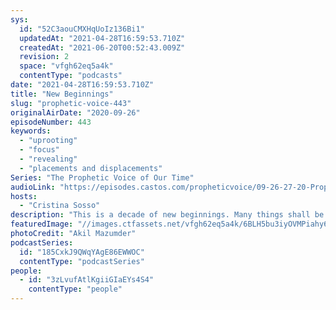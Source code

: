 ```yaml
---
sys:
  id: "52C3aouCMXHqUoIz136Bi1"
  updatedAt: "2021-04-28T16:59:53.710Z"
  createdAt: "2021-06-20T00:52:43.009Z"
  revision: 2
  space: "vfgh62eq5a4k"
  contentType: "podcasts"
date: "2021-04-28T16:59:53.710Z"
title: "New Beginnings"
slug: "prophetic-voice-443"
originalAirDate: "2020-09-26"
episodeNumber: 443
keywords:
  - "uprooting"
  - "focus"
  - "revealing"
  - "placements and displacements"
Series: "The Prophetic Voice of Our Time"
audioLink: "https://episodes.castos.com/propheticvoice/09-26-27-20-Prophetic-Voice-of-our-Time-[mixdown]-01.mp3"
hosts:
  - "Cristina Sosso"
description: "This is a decade of new beginnings. Many things shall be revealed, both good and bad, and there will continue to be placements and displacements. Be sure to continue to focus on God and His instructions to you, and be mindful not to speak and spread negative words. The negative things are a diversion of the enemy."
featuredImage: "//images.ctfassets.net/vfgh62eq5a4k/6BLH5bu3iyOVMPiahy6Bm7/39708a8a04ee3450dc090cf003d369dc/pexels-akil-mazumder-1072824__1_.jpg"
photoCredit: "Akil Mazumder"
podcastSeries:
  id: "185CxkJ9QWqYAgE86EWWOC"
  contentType: "podcastSeries"
people:
  - id: "3zLvufAtlKgiiGIaEYs4S4"
    contentType: "people"
---
```

